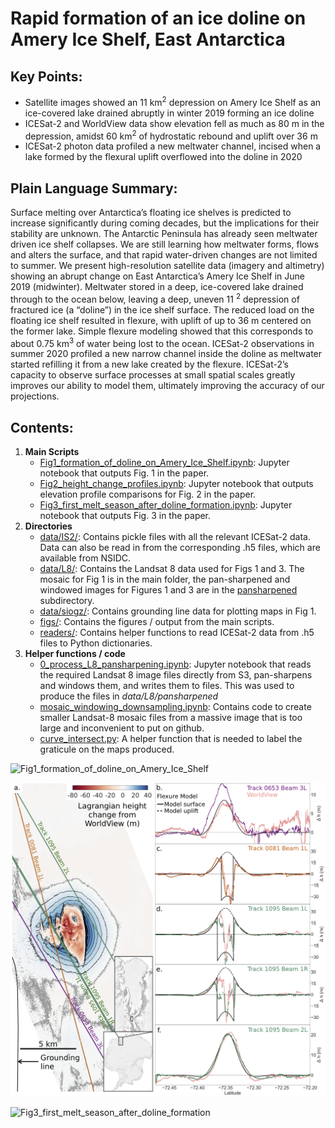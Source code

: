 # Rapid formation of an ice doline on Amery Ice Shelf, East Antarctica

## Key Points:
- Satellite images showed an 11 km<sup>2</sup> depression on Amery Ice Shelf as an ice-covered lake drained abruptly in winter 2019 forming an ice doline
- ICESat-2 and WorldView data show elevation fell as much as 80 m in the depression, amidst 60 km<sup>2</sup> of hydrostatic rebound and uplift over 36 m
- ICESat-2 photon data profiled a new meltwater channel, incised when a lake formed by the flexural uplift overflowed into the doline in 2020


## Plain Language Summary:

Surface melting over Antarctica’s floating ice shelves is predicted to increase significantly during coming decades, but the implications for their stability are unknown. The Antarctic Peninsula has already seen meltwater driven ice shelf collapses. We are still learning how meltwater forms, flows and alters the surface, and that rapid water-driven changes are not limited to summer. We present high-resolution satellite data (imagery and altimetry) showing an abrupt change on East Antarctica’s Amery Ice Shelf in June 2019 (midwinter). Meltwater stored in a deep, ice-covered lake drained through to the ocean below, leaving a deep, uneven 11 <sup>2</sup> depression of fractured ice (a “doline”) in the ice shelf surface. The reduced load on the floating ice shelf resulted in flexure, with uplift of up to 36 m centered on the former lake. Simple flexure modeling showed that this corresponds to about 0.75 km<sup>3</sup> of water being lost to the ocean. ICESat-2 observations in summer 2020 profiled a new narrow channel inside the doline as meltwater started refilling it from a new lake created by the flexure. ICESat-2’s capacity to observe surface processes at small spatial scales greatly improves our ability to model them, ultimately improving the accuracy of our projections.

## Contents:
1. **Main Scripts**
    - [Fig1_formation_of_doline_on_Amery_Ice_Shelf.ipynb](/Fig1_formation_of_doline_on_Amery_Ice_Shelf.ipynb): Jupyter notebook that outputs Fig. 1 in the paper. 
    - [Fig2_height_change_profiles.ipynb](/Fig2_height_change_profiles.ipynb): Jupyter notebook that outputs elevation profile comparisons for Fig. 2 in the paper.
    - [Fig3_first_melt_season_after_doline_formation.ipynb](/Fig3_first_melt_season_after_doline_formation.ipynb): Jupyter notebook that outputs Fig. 3 in the paper. 
2. **Directories**
    - [data/IS2/](/data/IS2/): Contains pickle files with all the relevant ICESat-2 data. Data can also be read in from the corresponding .h5 files, which are available from NSIDC.
    - [data/L8/](/data/L8/): Contains the Landsat 8 data used for Figs 1 and 3. The mosaic for Fig 1 is in the main folder, the pan-sharpened and windowed images for Figures 1 and 3 are in the [pansharpened](/data/L8/pansharpened/) subdirectory.
    - [data/siogz/](/data/siogz/): Contains grounding line data for plotting maps in Fig 1.
    - [figs/](/figs/): Contains the figures / output from the main scripts.
    - [readers/](/readers/): Contains helper functions to read ICESat-2 data from .h5 files to Python dictionaries. 
3. **Helper functions / code**
    - [0_process_L8_pansharpening.ipynb](/0_process_L8_pansharpening.ipynb): Jupyter notebook that reads the required Landsat 8 image files directly from S3, pan-sharpens and windows them, and writes them to files. This was used to produce the files in *data/L8/pansharpened*
    - [mosaic_windowing_downsampling.ipynb](/mosaic_windowing_downsampling.ipynb): Contains code to create smaller Landsat-8 mosaic files from a massive image that is too large and inconvenient to put on github.
    - [curve_intersect.py](/curve_intersect.py): A helper function that is needed to label the graticule on the maps produced.

![Fig1_formation_of_doline_on_Amery_Ice_Shelf](figs/Fig1_formation_of_doline_on_Amery_Ice_Shelf_revised.jpg)

![Fig2_DEM differencing and elevation profile comparison](figs/figure_2.png)

![Fig3_first_melt_season_after_doline_formation](figs/Fig3_first_melt_season_after_doline_formation_revised.jpg) 
